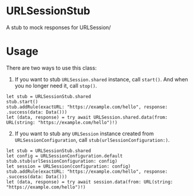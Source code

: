 # URLSessionStub
A stub to mock responses for URLSession/

# Usage

There are two ways to use this class:
 
1. If you want to stub `URLSession.shared` instance, call `start()`. And when you no longer need it, call `stop()`.

```
let stub = URLSessionStub.shared
stub.start()
stub.addRule(exactURL: "https://example.com/hello", response: .success(data: Data()))
let (data, response) = try await URLSession.shared.data(from: URL(string: "https://example.com/hello")!)
```

2. If you want to stub any `URLSession` instance created from `URLSessionConfiguration`, call `stub(urlSessionConfiguration:)`.
```
let stub = URLSessionStub.shared
let config = URLSessionConfiguration.default
stub.stub(urlSessionConfiguration: config)
let session = URLSession(configuration: config)
stub.addRule(exactURL: "https://example.com/hello", response: .success(data: Data()))
let (data, response) = try await session.data(from: URL(string: "https://example.com/hello")!)
```
